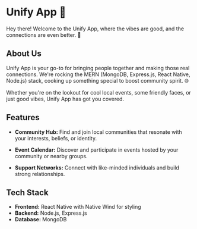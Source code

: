 # Unify App 🌈
Hey there! Welcome to the Unify App, where the vibes are good, and the connections are even better. 🚀

## About Us

Unify App is your go-to for bringing people together and making those real connections. We're rocking the MERN (MongoDB, Express.js, React Native, Node.js) stack, cooking up something special to boost community spirit. 🌐

Whether you're on the lookout for cool local events, some friendly faces, or just good vibes, Unify App has got you covered.

## Features

- **Community Hub:** Find and join local communities that resonate with your interests, beliefs, or identity.
  
- **Event Calendar:** Discover and participate in events hosted by your community or nearby groups.

- **Support Networks:** Connect with like-minded individuals and build strong relationships.

## Tech Stack

- **Frontend:** React Native with Native Wind for styling
- **Backend:** Node.js, Express.js
- **Database:** MongoDB
